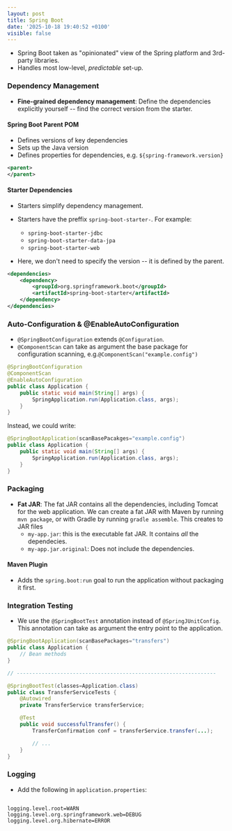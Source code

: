 ```yaml
---
layout: post
title: Spring Boot
date: '2025-10-18 19:40:52 +0100'
visible: false
---
```


- Spring Boot taken as "opinionated" view of the Spring platform and 3rd-party
libraries.
- Handles most low-level, *predictable*  set-up.

### Dependency Management

- **Fine-grained dependency management**: Define the dependencies explicitly
yourself -- find the correct version from the starter.  

#### Spring Boot Parent POM

- Defines versions of key dependencies
- Sets up the Java version
- Defines properties for dependencies, e.g. `${spring-framework.version}`

```xml
<parent>
</parent>
```

#### Starter Dependencies

- Starters simplify dependency management.

- Starters have the preffix `spring-boot-starter-`. For example:
  - `spring-boot-starter-jdbc`
  - `spring-boot-starter-data-jpa`
  - `spring-boot-starter-web`

- Here, we don't need to specify the version -- it is defined by the parent.

```xml
<dependencies>
    <dependency>
        <groupId>org.springframework.boot</groupId>
        <artifactId>spring-boot-starter</artifactId>
    </dependency>
</dependencies>
```

### Auto-Configuration & @EnableAutoConfiguration

- `@SpringBootConfiguration` extends `@Configuration`.
- `@ComponentScan` can take as argument the base package for configuration scanning,
e.g.`@ComponentScan("example.config")`

```java
@SpringBootConfiguration
@ComponentScan
@EnableAutoConfiguration
public class Application {
    public static void main(String[] args) { 
        SpringApplication.run(Application.class, args);
    }
}
```

Instead, we could write:

```java
@SpringBootApplication(scanBasePacakges="example.config")
public class Application {
    public static void main(String[] args) {
        SpringApplication.run(Application.class, args);
    }
}
```

<!-- TODO: FIXME: Footnote a explicar o que e o classpath -->

### Packaging

- **Fat JAR**: The fat JAR contains all the dependencies, including Tomcat for the
web application. We can create a fat JAR with Maven by running `mvn package`, or with Gradle by running `gradle assemble`. This creates to JAR files
  - `my-app.jar`: this is the executable fat JAR. It contains *all* the dependecies.
  - `my-app.jar.original`: Does not include the dependencies.

#### Maven Plugin

- Adds the `spring.boot:run` goal to run the application without packaging it first.

### Integration Testing

- We use the `@SpringBootTest` annotation instead of `@SpringJUnitConfig`.
This annotation can take as argument the entry point to the application.

```java
@SpringBootApplication(scanBasePackages="transfers")
public class Application {
    // Bean methods
}

// ----------------------------------------------------------------

@SpringBootTest(classes=Application.class)
public class TransferServiceTests {
    @Autowired
    private TransferService transferService;

    @Test
    public void successfulTransfer() {
        TransferConfirmation conf = transferService.transfer(...);

        // ...
    }
}
```

### Logging

- Add the following in `application.properties`:

```

logging.level.root=WARN
logging.level.org.springframework.web=DEBUG
logging.level.org.hibernate=ERROR

```
